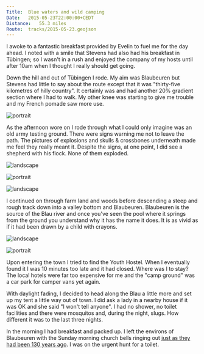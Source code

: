```yaml
---
Title:	Blue waters and wild camping
Date:	2015-05-23T22:00:00+CEDT
Distance:	55.3 miles
Route:	tracks/2015-05-23.geojson
---
```


I awoke to a fantastic breakfast provided by Evelin to fuel me for the day ahead. I noted with a smile that Stevens had also had his breakfast in T&uuml;bingen; so I wasn't in a rush and enjoyed the company of my hosts until after 10am when I thought I really should get going.

Down the hill and out of T&uuml;bingen I rode. My aim was Blaubeuren but Stevens had little to say about the route except that it was "thirty-five kilometres of hilly country". It certainly was and had another 20% gradient section where I had to walk. My other knee was starting to give me trouble and my French pomade saw more use.

![portrait](https://farm1.staticflickr.com/368/19451913495_34a97e20fa.jpg "German field")

As the afternoon wore on I rode through what I could only imagine was an old army testing ground. There were signs warning me not to leave the path. The pictures of explosions and skulls & crossbones underneath made me feel they really meant it. Despite the signs, at one point, I did see a shepherd with his flock. None of them exploded.

![landscape](https://farm1.staticflickr.com/371/19445633422_3b575ce16e.jpg "No people or bikes. You may explode.")

![portrait](https://farm6.staticflickr.com/5321/18049989772_2fc0503493.jpg "German village church")

![landscape](https://farm8.staticflickr.com/7724/18026810896_4844f163eb.jpg "Fields")

I continued on through farm land and woods before descending a steep and rough track down into a valley bottom and Blaubeuren. Blaubeuren is the source of the Blau river and once you've seen the pool where it springs from the ground you understand why it has the name it does. It is as vivid as if it had been drawn by a child with crayons.

![landscape](https://farm1.staticflickr.com/511/19551054822_60aa8c1721.jpg "Source of the Blau")

![portrait](https://farm1.staticflickr.com/442/19456226491_1f16386e4f.jpg "The blue Blau")

Upon entering the town I tried to find the Youth Hostel. When I eventually found it I was 10 minutes too late and it had closed. Where was I to stay? The local hotels were far too expensive for me and the "camp ground" was a car park for camper vans yet again.

With daylight fading, I decided to head along the Blau a little more and set up my tent a little way out of town. I did ask a lady in a nearby house if it was OK and she said "I won't tell anyone". I had no shower, no toilet facilities and there were mosquitos and, during the night, slugs. How different it was to the last three nights.

In the morning I had breakfast and packed up. I left the environs of Blaubeuren with the Sunday morning church bells ringing out [just as they had been 130 years ago](http://www.strudel.org.uk/blog/stevens/000153.shtml#blog). I was on the urgent hunt for a toilet.